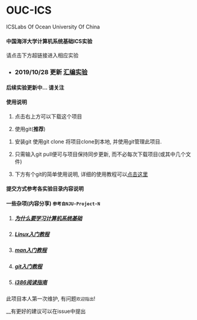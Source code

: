 # OUC-ICS
ICSLabs Of  Ocean University Of China

#### 中国海洋大学计算机系统基础ICS实验

请点击下方超链接进入相应实验

- ### 2019/10/28 更新 [汇编实验](/asmLab)




#### 后续实验更新中... 请关注

#### 使用说明

1. 点击右上方可以下载这个项目

2.  使用git(**推荐**)

1) 安装git 使用git clone 将项目clone到本地, 并使用git管理此项目. 

2) 只需输入git pull便可与项目保持同步更新, 而不必每次下载项目(或其中几个文件)

3) 下方有个git的简单使用说明, 详细的使用教程可以[点击这里](https://www.liaoxuefeng.com/wiki/896043488029600)


#### 提交方式参考各实验目录内容说明


#### 一些杂项(内容分享) `参考自NJU-Project-N`

1. ##### [为什么要学习计算机系统基础](https://nju-projectn.github.io/ics-pa-gitbook/ics2019/why.html)

2. ##### [Linux入门教程](https://nju-projectn.github.io/ics-pa-gitbook/ics2019/linux.html?_blank)

3. ##### [man入门教程](https://nju-projectn.github.io/ics-pa-gitbook/ics2019/man.html?_blank)

4. ##### [git入门教程](https://nju-projectn.github.io/ics-pa-gitbook/ics2019/git.html?_blank)

5. ##### [i386阅读指南](https://nju-projectn.github.io/ics-pa-gitbook/ics2019/i386-intro.html?_blank)


此项目本人第一次维护, 有问题`欢迎指出`!

__有更好的建议可以在issue中提出
